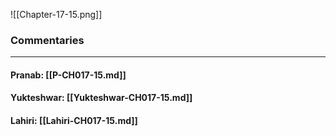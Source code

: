![[Chapter-17-15.png]]

### Commentaries

---

#### Pranab: [[P-CH017-15.md]]

#### Yukteshwar: [[Yukteshwar-CH017-15.md]]

#### Lahiri: [[Lahiri-CH017-15.md]]
